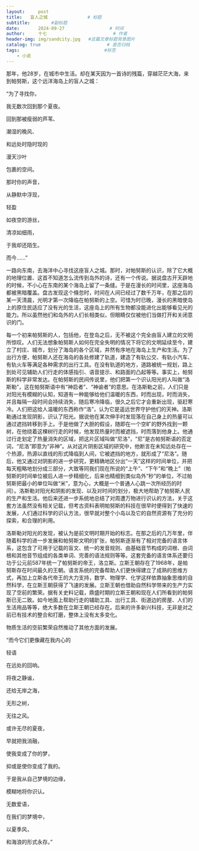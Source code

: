```yaml
---
layout:     post                       
title:   盲人之城               # 标题
subtitle:        #副标题
date:       2024-09-27                 # 时间
author:     十七                         # 作者
header-img: img/sandcity.jpg   #这篇文章标题背景图片
catalog: true                         # 是否归档
tags:                                #标签
    - 小说
---
```

那年，他28岁，在城市中生活。却在某天因为一首诗的残篇，穿越茫茫大海，来到帕努斯，这个远洋海岛上的盲人之城：

“为了寻找你，

我无数次回到那个夏夜。

回到那被瘦弱的芦苇、

潮湿的晚风、

和远处时隐时现的

漫天沙叶

包裹的空间。

那时你的声音，

从静默中浮现，

轻盈

如夜空的游丝，

清凉如细雨，

于我却还陌生。

而今……”

一路向东南，去海洋中心寻找这座盲人之城。那时，对帕努斯的认识，除了它大概的地理位置、这首不知道怎么流传到岛外的诗，还有一个传说。据说盘古开天辟地的时候，不小心在东南的某个海岛上留了一条缝。于是在漫长的时间里，这座海岛都被黑暗覆盖。盘古发现这个倏忽时，时间在人间已经过了数千万年，在那之后的某一天清晨，光明才第一次降临在帕努斯的上空。可惜为时已晚，漫长的黑暗使岛上的原住民适应了没有光的生活，这座岛上的所有生物都没能进化出能够看见光的能力。所以虽然他们和岛外的人们长相类似，但眼睛仅仅被他们当做打开和关闭意识的门。

每一个初来帕努斯的人，包括他，在登岛之后，无不被这个完全由盲人建立的文明所惊叹。人们无法想象帕努斯人如何在完全失明的情况下将它的文明延续至今，建立了村庄、城市，划分了海岛的各个区域，井然有序地在海岛上生产和生活。为了出行方便，帕努斯人还在海岛的各处修建了轨道，建造了有轨公交、有轨小汽车、有轨火车等满足各种需求的出行工具。在没有轨道的地方，道路被统一规划，路上到处可见辅助人们行走的体感指引、语音提示、和路面的凸起等等。事实上，帕努斯的科学非常发达。在帕努斯的民间传说里，他们把第一个识认阳光的人叫做“洛斯勒”，这在帕努斯语中有“神启者”、“神谕者”的意思。在洛斯勒之前，人们只是对阳光有模糊的认知，知道有一种能够给他们温暖的东西，时而出现，时而消失，并且每隔一段时间会持续消失，随后寒冷降临，很久之后它才会重新出现，驱赶寒冷。人们把这给人温暖的东西称作“洛”，认为它是遥远世界守护他们的天神。洛斯勒通过发现阴影，识认了阳光。据说他在某次伸手时发现落在自己身上的热量可以通过遮挡转移到手上。于是他做了大胆的假设，随即在一个空旷的野外找到一颗树，在他绕着这棵树行走的时候，他发现热量时而被遮挡，时而落到他身上。他通过行走划定了热量消失的区域，把这片区域叫做“尼洛”，“尼”是古帕努斯语的否定词，“尼洛”即意为“非神”。从对这片阴影区域的研究中，他断言在未知远处存在一个热源，热源以直线的形式降临到人间，它被遮挡的地方，就形成了“尼洛”。随后，他又通过对阴影的进一步研究，更精确地区分出“一天”这样的时间单位，并把每天粗略地划分成三部分，大致等同我们现在所说的“上午”、“下午”和“晚上”（帕努斯的时间单位被后人进一步精细化，后来也精细到类似岛外“秒”的单位，不过帕努斯把最小的单位叫做“米”，意为心，大概是一个普通人心跳一次所经历的时间）。洛斯勒对阳光和阴影的发现、以及对时间的划分，极大地帮助了帕努斯人民的生产和生活。他后来还进一步系统地总结了对周遭万物进行识认的方法，关于这套方法虽然没有相关记载，但考古资料表明帕努斯的科技在很早时便得到了快速的发展，人们通过科学的识认方法，很早就对整个小岛以及它的自然资源有了充分的探索，和合理的利用。

洛斯勒对阳光的发现，被认为是前文明时期开始的标志。在那之后的几万年里，伴随着科学的进一步发展和帕努斯文明的扩张，帕努斯逐渐有了相对完备的语言体系，这包含了可用于记载的盲文、统一的发音规则、由基础音节构成的词根、由词根和其他音节组成的各类单词、完善的语法规则等等。这套完备的语言体系还要归功于公元前587年统一了帕努斯的帝王，洛立斯。立斯王朝存在了1968年，是帕努斯存在时间最久的王朝。语言系统的完备帮助人们更快得建立了成熟的思维方式，再加上立斯各代帝王的大力支持，数学、物理学、化学这样依靠抽象思维的自然科学，在立斯王朝获得了飞速的发展。立斯王朝也借助自然科学带来的生产力实现了空前的繁荣。据有关史料记载，鼎盛时期的立斯王朝和现在人们所看到的帕努斯已无二致。如今地面上帮助行走的辅助工具、出行工具、街道边的房屋、人们的生活用品等等，绝大多数在立斯王朝已经存在。后来的许多新兴科技，无非是对之前已有技术的整合和打磨，整体上没有太多变化。

物质生活的空前繁荣自然推动了其他方面的发展。

“而今它们更像藏在我内心的

轻语

在远处的回响。

将夜之静谧，

还给无岸之海，

无形之树，

无往之风。

或许无尽的夏夜，

早就把我消融，

使我变成了你的梦，

抑或是使你变成了我的。

于是我从自己梦境的边缘，

模糊地将你识认。

无数爱语，

在我们的梦境中，

以夏季风，

和海浪的形式永存。”
